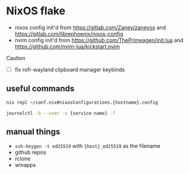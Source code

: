 # NixOS flake

- nixos config init'd from <https://gitlab.com/Zaney/zaneyos> and <https://gitlab.com/librephoenix/nixos-config>
- nvim config init'd from <https://github.com/ThePrimeagen/init.lua> and <https://github.com/nvim-lua/kickstart.nvim>

> [!CAUTION]
>
> - [ ] fix rofi-wayland clipboard manager keybinds

## useful commands

```sh
nix repl ~/conf.nix#nixosConfigurations.{hostname}.config
```
```sh
journalctl -b --user -u {service-name} -f
```

## manual things

- `ssh-keygen -t ed25519` with `{host}_ed25519` as the filename
- github repos
- rclone
- winapps
